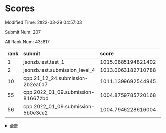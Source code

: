 # Scores

Modified Time: 2022-03-29 04:57:03

Submit Num: 207

All Rank Num: 435817

| rank |               submit               |       score        |       sigma        | pk_num |
| :--- | :--------------------------------- | :----------------- | :----------------- | :----- |
| 1    | jsonzb.test.test_1                 | 1015.0885194821402 | 0.8546184145491528 | 8420   |
| 2    | jsonzb.test.submission_level_4     | 1013.0063182710788 | 0.8436192266059824 | 8420   |
| 10   | cpp.21_12_24.submission-2b2ea0d7   | 1011.1399692544945 | 0.7710197845042218 | 8416   |
| 55   | cpp.2022_01_09.submission-816672bd | 1004.8759785720168 | 0.7274708306218287 | 8422   |
| 56   | cpp.2022_01_09.submission-5b0e3de2 | 1004.7946228616004 | 0.7384960877810909 | 8419   |


<details>
<summary>全部</summary>

| rank |                 submit                 |       score        |       sigma        | pk_num |
| :--- | :------------------------------------- | :----------------- | :----------------- | :----- |
| 1    | jsonzb.test.test_1                     | 1015.0885194821402 | 0.8546184145491528 | 8420   |
| 2    | jsonzb.test.submission_level_4         | 1013.0063182710788 | 0.8436192266059824 | 8420   |
| 3    | gobigger.level_3.submission_level_3_25 | 1012.1141298662611 | 0.788025514514599  | 8420   |
| 4    | gobigger.level_3.submission_level_3_43 | 1011.9899749499591 | 0.7906391848952666 | 8421   |
| 5    | gobigger.level_3.submission_level_3_3  | 1011.8355625505269 | 0.790031067408146  | 8423   |
| 6    | gobigger.level_3.submission_level_3_12 | 1011.6637753273948 | 0.7869301679699061 | 8417   |
| 7    | gobigger.level_3.submission_level_3_40 | 1011.4709712302441 | 0.7727616898008687 | 8418   |
| 8    | gobigger.level_3.submission_level_3_22 | 1011.4520863055669 | 0.7848590774492005 | 8424   |
| 9    | gobigger.level_3.submission_level_3_24 | 1011.3241361316295 | 0.7735700748769153 | 8424   |
| 10   | cpp.21_12_24.submission-2b2ea0d7       | 1011.1399692544945 | 0.7710197845042218 | 8416   |
| 11   | gobigger.level_3.submission_level_3_8  | 1011.1135153964788 | 0.7740764048985157 | 8424   |
| 12   | gobigger.level_3.submission_level_3_19 | 1010.9617545184957 | 0.7772877157119031 | 8424   |
| 13   | gobigger.level_3.submission_level_3_44 | 1010.9313825403864 | 0.7697064273692096 | 8413   |
| 14   | gobigger.level_3.submission_level_3_48 | 1010.9137321925595 | 0.7760963448178496 | 8425   |
| 15   | gobigger.level_3.submission_level_3_17 | 1010.791740598203  | 0.7509390037318544 | 8420   |
| 16   | gobigger.level_3.submission_level_3_9  | 1010.7442610591511 | 0.7643048875399683 | 8426   |
| 17   | gobigger.level_3.submission_level_3_34 | 1010.7297937352989 | 0.7801933831389594 | 8424   |
| 18   | gobigger.level_3.submission_level_3_0  | 1010.679420682776  | 0.7564232382605923 | 8421   |
| 19   | gobigger.level_3.submission_level_3_13 | 1010.6322118986593 | 0.7767761803681688 | 8414   |
| 20   | gobigger.level_3.submission_level_3_47 | 1010.5647127988306 | 0.7673442613875997 | 8422   |
| 21   | gobigger.level_3.submission_level_3_5  | 1010.5540814131654 | 0.7785377039534264 | 8416   |
| 22   | gobigger.level_3.submission_level_3_31 | 1010.5285425450908 | 0.7728194644138925 | 8421   |
| 23   | gobigger.level_3.submission_level_3_1  | 1010.5264524186157 | 0.7588056358009136 | 8421   |
| 24   | gobigger.level_3.submission_level_3_45 | 1010.5222717315809 | 0.7706133328905582 | 8422   |
| 25   | gobigger.level_3.submission_level_3_6  | 1010.432082819962  | 0.7870257544490246 | 8424   |
| 26   | gobigger.level_3.submission_level_3_15 | 1010.3392158757749 | 0.7387460399268677 | 8424   |
| 27   | gobigger.level_3.submission_level_3_37 | 1010.1795803129821 | 0.7756978501447712 | 8424   |
| 28   | gobigger.level_3.submission_level_3_46 | 1010.1119272255658 | 0.7756015201357841 | 8423   |
| 29   | gobigger.level_3.submission_level_3_33 | 1009.8755857129328 | 0.7732835943011341 | 8423   |
| 30   | gobigger.level_3.submission_level_3_27 | 1009.8398502552124 | 0.761515695138686  | 8421   |
| 31   | gobigger.level_3.submission_level_3_20 | 1009.8294216032683 | 0.7578375166722009 | 8423   |
| 32   | gobigger.level_3.submission_level_3_32 | 1009.817377538562  | 0.758855734255674  | 8420   |
| 33   | gobigger.level_3.submission_level_3_36 | 1009.8099525454423 | 0.7567188250374348 | 8422   |
| 34   | gobigger.level_3.submission_level_3_42 | 1009.8036055952252 | 0.7493018294101149 | 8420   |
| 35   | gobigger.level_3.submission_level_3_14 | 1009.7957415457283 | 0.7670987660449073 | 8421   |
| 36   | gobigger.level_3.submission_level_3_7  | 1009.7311035304322 | 0.7513184388493033 | 8426   |
| 37   | gobigger.level_3.submission_level_3_11 | 1009.6175282587748 | 0.7333819050670038 | 8425   |
| 38   | gobigger.level_3.submission_level_3_49 | 1009.5838197977708 | 0.754686695855804  | 8426   |
| 39   | gobigger.level_3.submission_level_3_41 | 1009.566925251772  | 0.7642478594956039 | 8421   |
| 40   | gobigger.level_3.submission_level_3_39 | 1009.5615853410824 | 0.7403464978186088 | 8416   |
| 41   | gobigger.level_3.submission_level_3_26 | 1009.5428878073296 | 0.7528636538338852 | 8421   |
| 42   | gobigger.level_3.submission_level_3_18 | 1009.4371075106552 | 0.7442178024133554 | 8423   |
| 43   | gobigger.level_3.submission_level_3_16 | 1009.4028675810503 | 0.7509501755394258 | 8417   |
| 44   | gobigger.level_3.submission_level_3_29 | 1009.3968170571904 | 0.7504712460823268 | 8421   |
| 45   | gobigger.level_3.submission_level_3_35 | 1009.3016485662449 | 0.7551497079910168 | 8420   |
| 46   | gobigger.level_3.submission_level_3_38 | 1009.0654479308627 | 0.7488316736099593 | 8422   |
| 47   | gobigger.level_3.submission_level_3_2  | 1008.9677703377203 | 0.7555592552366455 | 8423   |
| 48   | gobigger.level_3.submission_level_3_23 | 1008.9446545327069 | 0.7579288882122077 | 8423   |
| 49   | gobigger.level_3.submission_level_3_30 | 1008.8487028078966 | 0.758610814604813  | 8422   |
| 50   | gobigger.level_3.submission_level_3_10 | 1008.8106624731356 | 0.7668605702218434 | 8417   |
| 51   | gobigger.level_3.submission_level_3_4  | 1008.5809836535849 | 0.743829197478774  | 8418   |
| 52   | gobigger.level_3.submission_level_3_28 | 1008.0786436197413 | 0.7482819884298344 | 8418   |
| 53   | gobigger.level_3.submission_level_3_21 | 1007.9526766059397 | 0.7453147330870964 | 8424   |
| 54   | gobigger.level_1.submission_level_1_41 | 1005.0409986027535 | 0.7266335891673006 | 8420   |
| 55   | cpp.2022_01_09.submission-816672bd     | 1004.8759785720168 | 0.7274708306218287 | 8422   |
| 56   | cpp.2022_01_09.submission-5b0e3de2     | 1004.7946228616004 | 0.7384960877810909 | 8419   |
| 57   | gobigger.level_1.submission_level_1_45 | 1004.5889362335053 | 0.7135799681462993 | 8428   |
| 58   | gobigger.level_1.submission_level_1_8  | 1004.5334948779936 | 0.7277270152795653 | 8422   |
| 59   | gobigger.level_1.submission_level_1_13 | 1004.1193730962818 | 0.7255142943110862 | 8420   |
| 60   | gobigger.level_1.submission_level_1_31 | 1004.1060383367575 | 0.7030003940769963 | 8420   |
| 61   | gobigger.level_1.submission_level_1_47 | 1004.0874158155266 | 0.7288008519246654 | 8422   |
| 62   | gobigger.level_1.submission_level_1_43 | 1004.0606469370458 | 0.706841479070165  | 8423   |
| 63   | gobigger.level_1.submission_level_1_6  | 1004.0241456367196 | 0.7119405208257228 | 8420   |
| 64   | gobigger.level_1.submission_level_1_34 | 1003.8909680978221 | 0.7192677190193365 | 8423   |
| 65   | gobigger.level_1.submission_level_1_0  | 1003.8221164667759 | 0.7116844395410697 | 8422   |
| 66   | gobigger.level_1.submission_level_1_20 | 1003.8092696463749 | 0.7230034889170407 | 8420   |
| 67   | gobigger.level_1.submission_level_1_30 | 1003.679418376106  | 0.7281775342145275 | 8423   |
| 68   | gobigger.level_1.submission_level_1_7  | 1003.6546913896933 | 0.7180945625491972 | 8426   |
| 69   | gobigger.level_1.submission_level_1_29 | 1003.6491830313693 | 0.7084599416591535 | 8415   |
| 70   | gobigger.level_1.submission_level_1_2  | 1003.6399214974158 | 0.7257937145603744 | 8424   |
| 71   | gobigger.level_1.submission_level_1_10 | 1003.6129316754109 | 0.7202614985782307 | 8419   |
| 72   | gobigger.level_1.submission_level_1_1  | 1003.5659670818326 | 0.7090208140553179 | 8426   |
| 73   | gobigger.level_1.submission_level_1_42 | 1003.5536479707789 | 0.7206281968246814 | 8418   |
| 74   | gobigger.level_1.submission_level_1_4  | 1003.51409055712   | 0.7204275073045137 | 8418   |
| 75   | gobigger.level_1.submission_level_1_23 | 1003.5130019098762 | 0.7158203938356105 | 8421   |
| 76   | gobigger.level_1.submission_level_1_12 | 1003.5117718578524 | 0.7225688828851956 | 8423   |
| 77   | gobigger.level_1.submission_level_1_22 | 1003.4402417495781 | 0.7109245674090391 | 8419   |
| 78   | gobigger.level_1.submission_level_1_14 | 1003.3834917374512 | 0.7000010658756542 | 8424   |
| 79   | gobigger.level_1.submission_level_1_49 | 1003.3105933665482 | 0.7140007888699593 | 8422   |
| 80   | gobigger.level_1.submission_level_1_33 | 1003.2628979518664 | 0.7112932151788262 | 8423   |
| 81   | gobigger.level_1.submission_level_1_37 | 1003.2433725311311 | 0.7170504006771883 | 8422   |
| 82   | gobigger.level_1.submission_level_1_16 | 1003.2102987960734 | 0.7109708470504056 | 8425   |
| 83   | gobigger.level_1.submission_level_1_24 | 1003.1620398979121 | 0.7172686377746917 | 8424   |
| 84   | gobigger.level_1.submission_level_1_36 | 1003.1420870357748 | 0.7213246120402043 | 8421   |
| 85   | gobigger.level_1.submission_level_1_27 | 1003.0818316976305 | 0.7249085335413677 | 8421   |
| 86   | gobigger.level_1.submission_level_1_21 | 1003.0536094499204 | 0.7179390204158472 | 8422   |
| 87   | gobigger.level_1.submission_level_1_35 | 1002.8754276071986 | 0.7193330677176828 | 8421   |
| 88   | gobigger.level_1.submission_level_1_26 | 1002.8350941935696 | 0.7198493770865377 | 8422   |
| 89   | gobigger.level_1.submission_level_1_46 | 1002.810229953914  | 0.7109507928908744 | 8422   |
| 90   | gobigger.level_1.submission_level_1_5  | 1002.7896750075587 | 0.7159734762022619 | 8428   |
| 91   | gobigger.level_1.submission_level_1_40 | 1002.7441508482474 | 0.7145996150048941 | 8420   |
| 92   | gobigger.level_1.submission_level_1_38 | 1002.7162582521896 | 0.723096217867976  | 8423   |
| 93   | gobigger.level_1.submission_level_1_28 | 1002.6834659718742 | 0.7072487778075403 | 8424   |
| 94   | gobigger.level_1.submission_level_1_25 | 1002.6561012757611 | 0.7173609096464011 | 8424   |
| 95   | gobigger.level_1.submission_level_1_9  | 1002.6124437160183 | 0.7059711425968493 | 8422   |
| 96   | gobigger.level_1.submission_level_1_18 | 1002.5852504509228 | 0.7294719570511019 | 8419   |
| 97   | gobigger.level_1.submission_level_1_32 | 1002.4574210983217 | 0.7092585261191219 | 8422   |
| 98   | gobigger.level_1.submission_level_1_19 | 1002.3254205494462 | 0.7120234792913401 | 8421   |
| 99   | gobigger.level_1.submission_level_1_3  | 1002.2996330384667 | 0.710101576714038  | 8414   |
| 100  | gobigger.level_1.submission_level_1_11 | 1002.2934462324218 | 0.7242240297867768 | 8425   |
| 101  | gobigger.level_1.submission_level_1_15 | 1002.2091266726561 | 0.7200417346874497 | 8422   |
| 102  | gobigger.level_1.submission_level_1_17 | 1002.0089283805189 | 0.7085562790847046 | 8425   |
| 103  | gobigger.level_1.submission_level_1_48 | 1001.9383710748332 | 0.7131840393458901 | 8421   |
| 104  | gobigger.level_1.submission_level_1_44 | 1001.8108025767613 | 0.7054753545722309 | 8422   |
| 105  | gobigger.level_1.submission_level_1_39 | 1001.5535552363399 | 0.7058815075855059 | 8421   |
| 106  | gobigger.random.submission_random_41   | 997.5255531741232  | 0.7031074315185779 | 8425   |
| 107  | gobigger.random.submission_random_27   | 997.3414013169319  | 0.6997708875125974 | 8423   |
| 108  | gobigger.random.submission_random_18   | 997.1458109659047  | 0.7075569661344583 | 8422   |
| 109  | gobigger.random.submission_random_44   | 997.0290235192865  | 0.7144823663695161 | 8422   |
| 110  | gobigger.random.submission_random_13   | 996.8254086060335  | 0.7074848297702719 | 8420   |
| 111  | gobigger.random.submission_random_19   | 996.5865852939926  | 0.7015340158687644 | 8422   |
| 112  | gobigger.random.submission_random_4    | 996.5201443223077  | 0.708628094338888  | 8418   |
| 113  | gobigger.random.submission_random_7    | 996.4934515875701  | 0.723714221156783  | 8421   |
| 114  | gobigger.random.submission_random_11   | 996.4529669356389  | 0.7148853098493813 | 8423   |
| 115  | gobigger.random.submission_random_43   | 996.4036341994397  | 0.7205630369055047 | 8422   |
| 116  | gobigger.random.submission_random_20   | 996.3897971106387  | 0.7219395518009327 | 8425   |
| 117  | gobigger.random.submission_random_30   | 996.3814230561528  | 0.7124281364133198 | 8422   |
| 118  | gobigger.random.submission_random_26   | 996.3801138824588  | 0.7079582271827887 | 8426   |
| 119  | gobigger.random.submission_random_9    | 996.3596204833584  | 0.7043012608146001 | 8419   |
| 120  | gobigger.random.submission_random_8    | 996.315033827826   | 0.7093117749274068 | 8415   |
| 121  | gobigger.random.submission_random_16   | 996.3145223735291  | 0.7134034323952234 | 8420   |
| 122  | gobigger.random.submission_random_34   | 996.2277610712401  | 0.7111807404882843 | 8417   |
| 123  | gobigger.random.submission_random_12   | 996.1358914774561  | 0.7035277916843252 | 8420   |
| 124  | gobigger.random.submission_random_6    | 996.1218911477058  | 0.7106797437924256 | 8423   |
| 125  | gobigger.random.submission_random_0    | 996.062594416815   | 0.7104183748037157 | 8421   |
| 126  | gobigger.random.submission_random_22   | 995.9888982365188  | 0.7351879147096736 | 8420   |
| 127  | gobigger.random.submission_random_29   | 995.9765744142283  | 0.7066516927506729 | 8420   |
| 128  | gobigger.random.submission_random_39   | 995.959591947501   | 0.7156486008272064 | 8425   |
| 129  | gobigger.random.submission_random_3    | 995.9492165298669  | 0.7112583191592353 | 8422   |
| 130  | gobigger.random.submission_random_14   | 995.9390620583135  | 0.7011029483470662 | 8418   |
| 131  | gobigger.random.submission_random_46   | 995.932305581848   | 0.6971439458088801 | 8421   |
| 132  | gobigger.random.submission_random_33   | 995.9139493341756  | 0.7121379684505669 | 8420   |
| 133  | gobigger.random.submission_random_10   | 995.8723471037731  | 0.7100363887687033 | 8423   |
| 134  | gobigger.random.submission_random_38   | 995.8446028445615  | 0.7107835201149244 | 8415   |
| 135  | gobigger.random.submission_random_2    | 995.8370118468024  | 0.7064932202095734 | 8423   |
| 136  | gobigger.random.submission_random_25   | 995.8280729632845  | 0.7132725809570398 | 8422   |
| 137  | gobigger.random.submission_random_42   | 995.7852330967701  | 0.7109723906939271 | 8424   |
| 138  | gobigger.random.submission_random_37   | 995.7296580136269  | 0.7091384516060069 | 8424   |
| 139  | gobigger.random.submission_random_35   | 995.7028551202925  | 0.7178697257474568 | 8423   |
| 140  | gobigger.random.submission_random_28   | 995.6941333523928  | 0.7063221528678373 | 8419   |
| 141  | gobigger.random.submission_random_31   | 995.6385930624842  | 0.7191267764998404 | 8419   |
| 142  | gobigger.random.submission_random_40   | 995.6094833112221  | 0.7266000152432138 | 8428   |
| 143  | gobigger.random.submission_random_49   | 995.554471939175   | 0.7188097922344718 | 8422   |
| 144  | gobigger.random.submission_random_36   | 995.5157494401843  | 0.6996746802448612 | 8419   |
| 145  | gobigger.random.submission_random_45   | 995.3964330101636  | 0.705926740393891  | 8420   |
| 146  | gobigger.random.submission_random_47   | 995.3606122296621  | 0.7082789284929546 | 8420   |
| 147  | gobigger.random.submission_random_48   | 995.2917314962831  | 0.7277633903259374 | 8426   |
| 148  | gobigger.random.submission_random_24   | 995.2857464423938  | 0.7230755735725437 | 8420   |
| 149  | gobigger.random.submission_random_17   | 995.2759910279802  | 0.7164085400085959 | 8420   |
| 150  | gobigger.random.submission_random_1    | 995.2498670136044  | 0.7223670061759744 | 8428   |
| 151  | gobigger.random.submission_random_5    | 995.1978253309425  | 0.7063409410034837 | 8424   |
| 152  | gobigger.random.submission_random_21   | 995.1771766983132  | 0.7185090411447842 | 8421   |
| 153  | gobigger.random.submission_random_23   | 995.0242688438138  | 0.7012100923737913 | 8420   |
| 154  | gobigger.random.submission_random_32   | 994.8363897533937  | 0.72539498663617   | 8424   |
| 155  | gobigger.random.submission_random_15   | 994.8118814402146  | 0.7091038872751064 | 8420   |
| 156  | gobigger.level_2.submission_level_2_12 | 994.028674239314   | 0.7237806759130213 | 8423   |
| 157  | gobigger.level_2.submission_level_2_11 | 993.566189580551   | 0.7410502666228218 | 8420   |
| 158  | gobigger.level_2.submission_level_2_42 | 993.5497179340582  | 0.7368774171602055 | 8422   |
| 159  | gobigger.level_2.submission_level_2_8  | 993.4895496806033  | 0.726619809831454  | 8424   |
| 160  | gobigger.level_2.submission_level_2_6  | 993.4593136090544  | 0.7225755321886486 | 8422   |
| 161  | gobigger.level_2.submission_level_2_47 | 993.4434307011852  | 0.7356364852665574 | 8420   |
| 162  | gobigger.level_2.submission_level_2_14 | 993.4361551309921  | 0.7384912566030549 | 8424   |
| 163  | gobigger.level_2.submission_level_2_1  | 993.2733302848571  | 0.7448707485116812 | 8418   |
| 164  | gobigger.level_2.submission_level_2_21 | 993.1709342777726  | 0.7466801928307979 | 8423   |
| 165  | gobigger.level_2.submission_level_2_2  | 993.1259460251716  | 0.7494922402458064 | 8423   |
| 166  | gobigger.level_2.submission_level_2_15 | 993.06801273569    | 0.741125079246037  | 8424   |
| 167  | gobigger.level_2.submission_level_2_28 | 992.9922171925596  | 0.7332878245303466 | 8424   |
| 168  | gobigger.level_2.submission_level_2_46 | 992.971692843293   | 0.7416757783624375 | 8418   |
| 169  | gobigger.level_2.submission_level_2_19 | 992.6721491893555  | 0.7361442941413332 | 8423   |
| 170  | gobigger.level_2.submission_level_2_31 | 992.6460213903769  | 0.7514277941323735 | 8421   |
| 171  | gobigger.level_2.submission_level_2_4  | 992.6073094762295  | 0.7208232891517237 | 8423   |
| 172  | gobigger.level_2.submission_level_2_39 | 992.5551522211597  | 0.7346603674843133 | 8417   |
| 173  | gobigger.level_2.submission_level_2_45 | 992.5030215919403  | 0.74143119884415   | 8422   |
| 174  | gobigger.level_2.submission_level_2_35 | 992.4592739788125  | 0.753069150558128  | 8422   |
| 175  | gobigger.level_2.submission_level_2_0  | 992.3766136471253  | 0.7335595686430706 | 8426   |
| 176  | gobigger.level_2.submission_level_2_48 | 992.364757562995   | 0.737569429659979  | 8419   |
| 177  | gobigger.level_2.submission_level_2_23 | 992.3545661031915  | 0.7366094941584854 | 8424   |
| 178  | gobigger.level_2.submission_level_2_20 | 992.336480700134   | 0.737411513529642  | 8423   |
| 179  | gobigger.level_2.submission_level_2_9  | 992.279539317009   | 0.7302128416317591 | 8417   |
| 180  | gobigger.level_2.submission_level_2_29 | 992.2779856402692  | 0.7467631862195954 | 8425   |
| 181  | gobigger.level_2.submission_level_2_13 | 992.2190666143443  | 0.7439319244101447 | 8422   |
| 182  | gobigger.level_2.submission_level_2_7  | 992.1740581396405  | 0.737104464321352  | 8418   |
| 183  | gobigger.level_2.submission_level_2_30 | 992.1571038980693  | 0.7652337979836896 | 8424   |
| 184  | gobigger.level_2.submission_level_2_10 | 992.0690275445929  | 0.7491318964730909 | 8423   |
| 185  | gobigger.level_2.submission_level_2_37 | 991.9036508513278  | 0.7613568822463572 | 8426   |
| 186  | gobigger.level_2.submission_level_2_34 | 991.8892128371826  | 0.7475095892423221 | 8421   |
| 187  | gobigger.level_2.submission_level_2_49 | 991.878148906217   | 0.7444675786156074 | 8413   |
| 188  | gobigger.level_2.submission_level_2_27 | 991.8500978977106  | 0.7480419865058291 | 8424   |
| 189  | gobigger.level_2.submission_level_2_40 | 991.6639979751114  | 0.7522210873442289 | 8420   |
| 190  | gobigger.level_2.submission_level_2_44 | 991.6398614721038  | 0.7449940982796116 | 8420   |
| 191  | gobigger.level_2.submission_level_2_26 | 991.6390419608383  | 0.7628961980565474 | 8421   |
| 192  | gobigger.level_2.submission_level_2_38 | 991.5905241869897  | 0.7609305628633248 | 8422   |
| 193  | gobigger.level_2.submission_level_2_41 | 991.4284707117993  | 0.7644167267564174 | 8424   |
| 194  | gobigger.level_2.submission_level_2_3  | 991.3754419642249  | 0.7468941940830299 | 8426   |
| 195  | gobigger.level_2.submission_level_2_43 | 991.343457145543   | 0.7522664884494126 | 8424   |
| 196  | gobigger.level_2.submission_level_2_5  | 991.3361890332251  | 0.7564599053666015 | 8424   |
| 197  | gobigger.level_2.submission_level_2_22 | 991.1722150952208  | 0.7396040943129731 | 8420   |
| 198  | gobigger.level_2.submission_level_2_33 | 991.1071987404492  | 0.7556595511908524 | 8420   |
| 199  | gobigger.level_2.submission_level_2_18 | 991.1047719431263  | 0.7537012382309727 | 8420   |
| 200  | gobigger.level_2.submission_level_2_24 | 990.9292476319197  | 0.7558530824669784 | 8421   |
| 201  | gobigger.level_2.submission_level_2_16 | 990.7638458830569  | 0.7601091721254547 | 8422   |
| 202  | gobigger.level_2.submission_level_2_17 | 990.5549865936597  | 0.7709976765821331 | 8421   |
| 203  | gobigger.level_2.submission_level_2_36 | 990.5246618204759  | 0.7600676956128918 | 8423   |
| 204  | gobigger.level_2.submission_level_2_25 | 989.9355229003547  | 0.7553195634026253 | 8423   |
| 205  | gobigger.level_2.submission_level_2_32 | 989.4586319399916  | 0.7704761673219231 | 8419   |
| 206  | gobigger.none.submission_none_0        | 979.3422558788088  | 1.1978268240214347 | 8423   |
| 207  | gobigger.none.submission_none_1        | 976.5532148553547  | 1.4563610802807436 | 8425   |

</details>